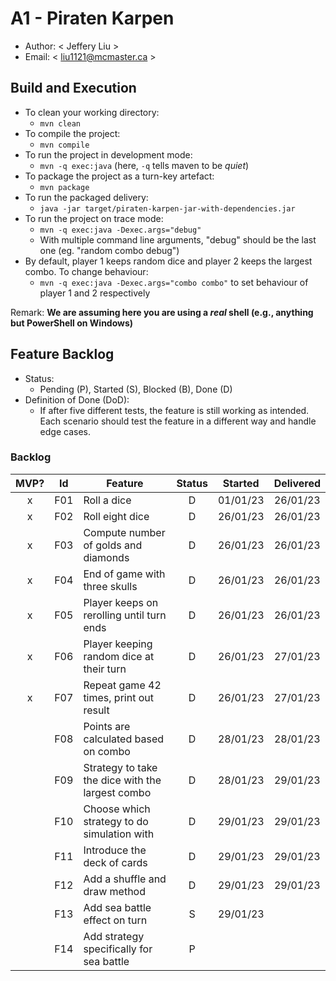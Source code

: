 # A1 - Piraten Karpen

  * Author: < Jeffery Liu >
  * Email: < liu1121@mcmaster.ca >

## Build and Execution

  * To clean your working directory:
    * `mvn clean`
  * To compile the project:
    * `mvn compile`
  * To run the project in development mode:
    * `mvn -q exec:java` (here, `-q` tells maven to be _quiet_)
  * To package the project as a turn-key artefact:
    * `mvn package`
  * To run the packaged delivery:
    * `java -jar target/piraten-karpen-jar-with-dependencies.jar` 
  * To run the project on trace mode:
    * `mvn -q exec:java -Dexec.args="debug"`
    * With multiple command line arguments, "debug" should be the last one (eg. "random combo debug")
  * By default, player 1 keeps random dice and player 2 keeps the largest combo. To change behaviour:
    * `mvn -q exec:java -Dexec.args="combo combo"` to set behaviour of player 1 and 2 respectively

Remark: **We are assuming here you are using a _real_ shell (e.g., anything but PowerShell on Windows)**

## Feature Backlog

 * Status: 
   * Pending (P), Started (S), Blocked (B), Done (D)
 * Definition of Done (DoD):
   * If after five different tests, the feature is still working as intended. Each scenario should test the feature in a different way and handle edge cases.

### Backlog 

| MVP? | Id  | Feature  | Status  |  Started  | Delivered |
| :-:  |:-:  |---       | :-:     | :-:       | :-:       |
| x   | F01 | Roll a dice | D | 01/01/23 | 26/01/23 |
| x   | F02 | Roll eight dice | D | 26/01/23 | 26/01/23 |
| x   | F03 | Compute number of golds and diamonds | D | 26/01/23 | 26/01/23 |
| x   | F04 | End of game with three skulls | D | 26/01/23 | 26/01/23 |
| x   | F05 | Player keeps on rerolling until turn ends | D | 26/01/23 | 26/01/23 |
| x   | F06 | Player keeping random dice at their turn | D | 26/01/23 | 27/01/23 |
| x   | F07 | Repeat game 42 times, print out result| D | 26/01/23 | 27/01/23 |
|     | F08 | Points are calculated based on combo | D | 28/01/23 | 28/01/23 |
|     | F09 | Strategy to take the dice with the largest combo | D | 28/01/23 | 29/01/23 |
|     | F10 | Choose which strategy to do simulation with | D | 29/01/23 | 29/01/23 |
|     | F11 | Introduce the deck of cards | D | 29/01/23 | 29/01/23 |
|     | F12 | Add a shuffle and draw method | D | 29/01/23 | 29/01/23 |
|     | F13 | Add sea battle effect on turn | S | 29/01/23 |
|     | F14 | Add strategy specifically for sea battle | P | 
